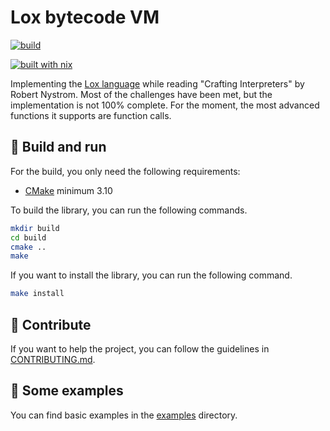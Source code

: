 # Lox bytecode VM

[![build](https://github.com/theobori/lox-virtual-machine/actions/workflows/build.yml/badge.svg)](https://github.com/theobori/lox-virtual-machine/actions/workflows/build.yml)

[![built with nix](https://builtwithnix.org/badge.svg)](https://builtwithnix.org)

Implementing the [Lox language](https://craftinginterpreters.com/the-lox-language.html) while reading "Crafting Interpreters" by Robert Nystrom. Most of the challenges have been met, but the implementation is not 100% complete. For the moment, the most advanced functions it supports are function calls.

## 📖 Build and run

For the build, you only need the following requirements:

- [CMake](https://cmake.org/download/) minimum 3.10

To build the library, you can run the following commands.
```sh
mkdir build
cd build
cmake ..
make
```

If you want to install the library, you can run the following command.
```sh
make install
```

## 🤝 Contribute

If you want to help the project, you can follow the guidelines in [CONTRIBUTING.md](./CONTRIBUTING.md).

## 📎 Some examples

You can find basic examples in the [examples](/examples/) directory.
